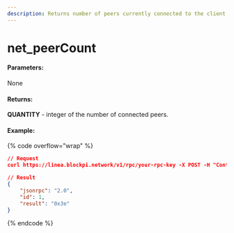 ```yaml
---
description: Returns number of peers currently connected to the client.
---
```


# net\_peerCount

#### **Parameters:**

None

#### **Returns:**

**QUANTITY** - integer of the number of connected peers.

#### Example:

{% code overflow="wrap" %}
```json
// Request
curl https://linea.blockpi.network/v1/rpc/your-rpc-key -X POST -H "Content-Type: application/json" --data '{"jsonrpc":"2.0","method":"net_peerCount","params":[],"id":1}'

// Result
{
    "jsonrpc": "2.0",
    "id": 1,
    "result": "0x3e"
}
```
{% endcode %}
